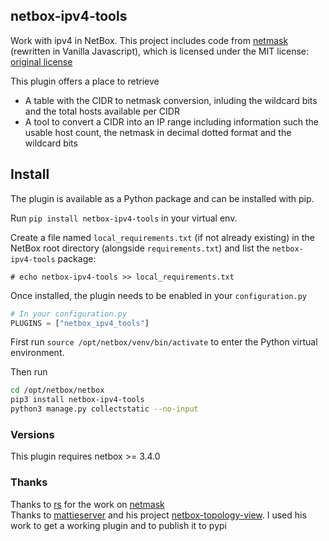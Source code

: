 ## netbox-ipv4-tools

Work with ipv4 in NetBox.
This project includes code from [netmask](https://github.com/rs/node-netmask) (rewritten in Vanilla Javascript), which is licensed under the MIT license: [original license](https://github.com/rs/node-netmask/blob/master/LICENSE.md)

This plugin offers a place to retrieve
 - A table with the CIDR to netmask conversion, inluding the wildcard bits and the total hosts available per CIDR
 - A tool to convert a CIDR into an IP range including information such the usable host count, the netmask in decimal dotted format and the wildcard bits

## Install

The plugin is available as a Python package and can be installed with pip.

Run `pip install netbox-ipv4-tools` in your virtual env.

Create a file named `local_requirements.txt` (if not already existing) in the NetBox root directory (alongside `requirements.txt`) and list the `netbox-ipv4-tools` package:

```no-highlight
# echo netbox-ipv4-tools >> local_requirements.txt
```

Once installed, the plugin needs to be enabled in your `configuration.py`

```python
# In your configuration.py
PLUGINS = ["netbox_ipv4_tools"]
```

First run `source /opt/netbox/venv/bin/activate` to enter the Python virtual environment.


Then run 
```bash
cd /opt/netbox/netbox
pip3 install netbox-ipv4-tools
python3 manage.py collectstatic --no-input
```

### Versions
This plugin requires netbox >= 3.4.0

### Thanks
Thanks to [rs](https://github.com/rs) for the work on [netmask](https://github.com/rs/node-netmask)  
Thanks to [mattieserver](https://github.com/mattieserver) and his project [netbox-topology-view](https://github.com/mattieserver/netbox-topology-views). I used his work to get a working plugin and to publish it to pypi
